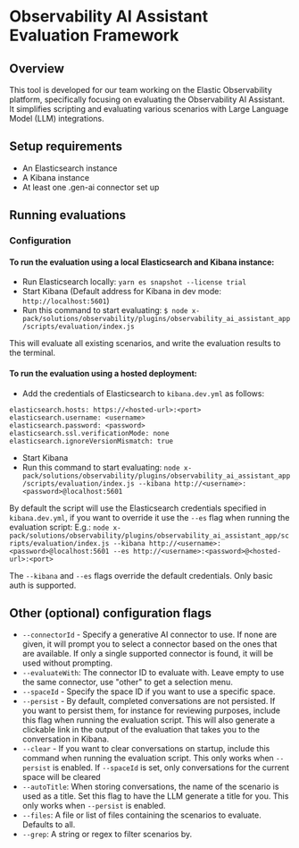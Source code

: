 # Observability AI Assistant Evaluation Framework

## Overview

This tool is developed for our team working on the Elastic Observability platform, specifically focusing on evaluating the Observability AI Assistant. It simplifies scripting and evaluating various scenarios with Large Language Model (LLM) integrations.

## Setup requirements

- An Elasticsearch instance
- A Kibana instance
- At least one .gen-ai connector set up

## Running evaluations

### Configuration

#### To run the evaluation using a local Elasticsearch and Kibana instance:

- Run Elasticsearch locally: `yarn es snapshot --license trial`
- Start Kibana (Default address for Kibana in dev mode: `http://localhost:5601`)
- Run this command to start evaluating:
`$ node x-pack/solutions/observability/plugins/observability_ai_assistant_app/scripts/evaluation/index.js`

This will evaluate all existing scenarios, and write the evaluation results to the terminal.

#### To run the evaluation using a hosted deployment:

- Add the credentials of Elasticsearch to `kibana.dev.yml` as follows:

```
elasticsearch.hosts: https://<hosted-url>:<port>
elasticsearch.username: <username>
elasticsearch.password: <password>
elasticsearch.ssl.verificationMode: none
elasticsearch.ignoreVersionMismatch: true
```

- Start Kibana
- Run this command to start evaluating: `node x-pack/solutions/observability/plugins/observability_ai_assistant_app/scripts/evaluation/index.js --kibana http://<username>:<password>@localhost:5601`

By default the script will use the Elasticsearch credentials specified in `kibana.dev.yml`, if you want to override it use the `--es` flag when running the evaluation script:
E.g.: `node x-pack/solutions/observability/plugins/observability_ai_assistant_app/scripts/evaluation/index.js --kibana http://<username>:<password>@localhost:5601 --es http://<username>:<password>@<hosted-url>:<port>`

The `--kibana` and `--es` flags override the default credentials. Only basic auth is supported.

## Other (optional) configuration flags

- `--connectorId` - Specify a generative AI connector to use. If none are given, it will prompt you to select a connector based on the ones that are available. If only a single supported connector is found, it will be used without prompting.
- `--evaluateWith`: The connector ID to evaluate with. Leave empty to use the same connector, use "other" to get a selection menu.
- `--spaceId` - Specify the space ID if you want to use a specific space.
- `--persist` - By default, completed conversations are not persisted. If you want to persist them, for instance for reviewing purposes, include this flag when running the evaluation script. This will also generate a clickable link in the output of the evaluation that takes you to the conversation in Kibana.
- `--clear` - If you want to clear conversations on startup, include this command when running the evaluation script. This only works when `--persist` is enabled. If `--spaceId` is set, only conversations for the current space will be cleared
- `--autoTitle`: When storing conversations, the name of the scenario is used as a title. Set this flag to have the LLM generate a title for you. This only works when `--persist` is enabled.
- `--files`: A file or list of files containing the scenarios to evaluate. Defaults to all.
- `--grep`: A string or regex to filter scenarios by.
